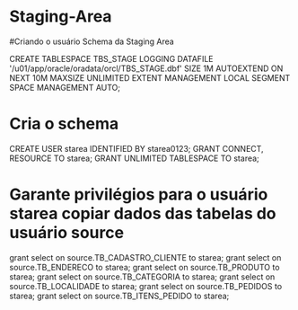 # Staging-Area

#Criando o usuário Schema da Staging Area 

CREATE TABLESPACE TBS_STAGE
LOGGING DATAFILE '/u01/app/oracle/oradata/orcl/TBS_STAGE.dbf' 
SIZE 1M AUTOEXTEND ON NEXT 10M MAXSIZE UNLIMITED EXTENT MANAGEMENT LOCAL SEGMENT SPACE MANAGEMENT AUTO;

# Cria o schema
CREATE USER starea IDENTIFIED BY starea0123;
GRANT CONNECT, RESOURCE TO starea;
GRANT UNLIMITED TABLESPACE TO starea;

# Garante privilégios para o usuário starea copiar dados das tabelas do usuário source
grant select on source.TB_CADASTRO_CLIENTE  to starea;
grant select on source.TB_ENDERECO to starea;
grant select on source.TB_PRODUTO  to starea;
grant select on source.TB_CATEGORIA to starea;
grant select on source.TB_LOCALIDADE to starea;
grant select on source.TB_PEDIDOS to starea;
grant select on source.TB_ITENS_PEDIDO to starea;

